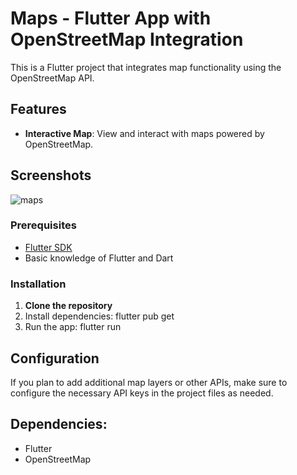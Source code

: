 # Maps - Flutter App with OpenStreetMap Integration

This is a Flutter project that integrates map functionality using the OpenStreetMap API. 

## Features

- **Interactive Map**: View and interact with maps powered by OpenStreetMap.

## Screenshots 
![maps](https://github.com/user-attachments/assets/ac422a31-cdef-4eb6-ac29-2dc82f71fb91)

### Prerequisites
- [Flutter SDK](https://flutter.dev/docs/get-started/install)
- Basic knowledge of Flutter and Dart

### Installation

1. **Clone the repository**
2. Install dependencies: flutter pub get
3. Run the app: flutter run

## Configuration
If you plan to add additional map layers or other APIs, make sure to configure the necessary API keys in the project files as needed.

## Dependencies: 
- Flutter
- OpenStreetMap
